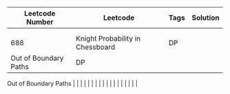 Leetcode Number  |  Leetcode                            |  Tags                      |  Solution
-----------------|--------------------------------------|----------------------------|--------------------------
                 |                                      |                            |
                 |                                      |                            |
688              |  Knight Probability in Chessboard    |  DP
Out of Boundary Paths  |  DP
Out of Boundary Paths
                 |                                      |                            |
                 |                                      |                            |
                 |                                      |                            |
                 |                                      |                            |
                 |                                      |                            |
                 |                                      |                            |
